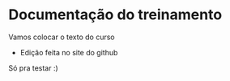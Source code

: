 # Documentação do treinamento

Vamos colocar o texto do curso

* Edição feita no site do github 

Só pra testar  :)
